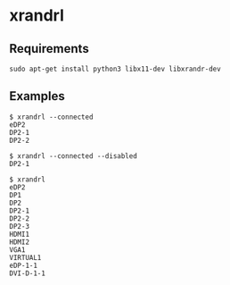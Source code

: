 # xrandrl

## Requirements

```{sh}
sudo apt-get install python3 libx11-dev libxrandr-dev
```

## Examples

```{sh}
$ xrandrl --connected
eDP2
DP2-1
DP2-2

$ xrandrl --connected --disabled
DP2-1

$ xrandrl
eDP2
DP1
DP2
DP2-1
DP2-2
DP2-3
HDMI1
HDMI2
VGA1
VIRTUAL1
eDP-1-1
DVI-D-1-1
```
